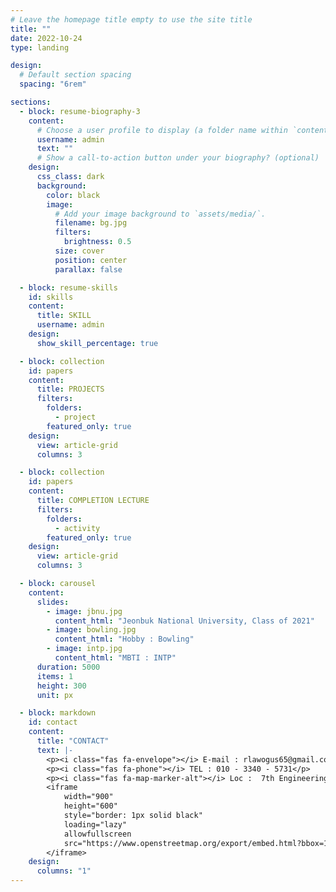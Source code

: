 ```yaml
---
# Leave the homepage title empty to use the site title
title: ""
date: 2022-10-24
type: landing

design:
  # Default section spacing
  spacing: "6rem"

sections:
  - block: resume-biography-3
    content:
      # Choose a user profile to display (a folder name within `content/authors/`)
      username: admin
      text: ""
      # Show a call-to-action button under your biography? (optional)
    design:
      css_class: dark
      background:
        color: black
        image:
          # Add your image background to `assets/media/`.
          filename: bg.jpg
          filters:
            brightness: 0.5
          size: cover
          position: center
          parallax: false

  - block: resume-skills
    id: skills
    content:
      title: SKILL
      username: admin
    design:
      show_skill_percentage: true

  - block: collection
    id: papers
    content:
      title: PROJECTS
      filters:
        folders:
          - project
        featured_only: true
    design:
      view: article-grid
      columns: 3

  - block: collection
    id: papers
    content:
      title: COMPLETION LECTURE
      filters:
        folders:
          - activity
        featured_only: true
    design:
      view: article-grid
      columns: 3

  - block: carousel
    content:
      slides:
        - image: jbnu.jpg
          content_html: "Jeonbuk National University, Class of 2021"
        - image: bowling.jpg
          content_html: "Hobby : Bowling"
        - image: intp.jpg
          content_html: "MBTI : INTP"
      duration: 5000
      items: 1
      height: 300
      unit: px

  - block: markdown
    id: contact
    content:
      title: "CONTACT"
      text: |-
        <p><i class="fas fa-envelope"></i> E-mail : rlawogus65@gmail.com</p>
        <p><i class="fas fa-phone"></i> TEL : 010 - 3340 - 5731</p>
        <p><i class="fas fa-map-marker-alt"></i> Loc :  7th Engineering Building of Jeonbuk National University </p>
        <iframe 
            width="900" 
            height="600" 
            style="border: 1px solid black" 
            loading="lazy" 
            allowfullscreen 
            src="https://www.openstreetmap.org/export/embed.html?bbox=127.1315%2C35.8449%2C127.1375%2C35.8479&layer=mapnik&marker=35.84601324617979%2C127.13444961966684">
        </iframe>
    design:
      columns: "1"
---
```


